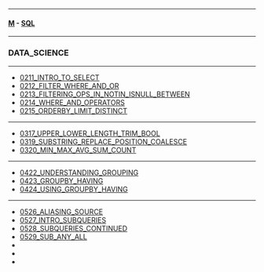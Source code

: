 
---

#### [M](https://github.com/ttltrk/TTT/blob/master/menu.md) - [SQL](https://github.com/ttltrk/TTT/blob/master/SQL/SQL.md)

---

### DATA_SCIENCE

---

* [0211_INTRO_TO_SELECT](https://github.com/ttltrk/TTT/blob/master/SQL/DS/0211_INTRO_TO_SELECT/0211_INTRO_TO_SELECT.md)
* [0212_FILTER_WHERE_AND_OR](https://github.com/ttltrk/TTT/blob/master/SQL/DS/0212_FILTER_WHERE_AND_OR/0212_FILTER_WHERE_AND_OR.md)
* [0213_FILTERING_OPS_IN_NOTIN_ISNULL_BETWEEN](https://github.com/ttltrk/TTT/blob/master/SQL/DS/0213_FILTERING_OPS_IN_NOTIN_ISNULL_BETWEEN/0213_FILTERING_OPS_IN_NOTIN_ISNULL_BETWEEN.md)
* [0214_WHERE_AND_OPERATORS](https://github.com/ttltrk/TTT/blob/master/SQL/DS/0214_WHERE_AND_OPERATORS/0214_WHERE_AND_OPERATORS.md)
* [0215_ORDERBY_LIMIT_DISTINCT](https://github.com/ttltrk/TTT/blob/master/SQL/DS/0215_ORDERBY_LIMIT_DISTINCT/0215_ORDERBY_LIMIT_DISTINCT.md)

---

* [0317_UPPER_LOWER_LENGTH_TRIM_BOOL](https://github.com/ttltrk/TTT/blob/master/SQL/DS/0317_UPPER_LOWER_LENGTH_TRIM_BOOL/0317_UPPER_LOWER_LENGTH_TRIM_BOOL.md)
* [0319_SUBSTRING_REPLACE_POSITION_COALESCE](https://github.com/ttltrk/TTT/blob/master/SQL/DS/0319_SUBSTRING_REPLACE_POSITION_COALESCE/0319_SUBSTRING_REPLACE_POSITION_COALESCE.md)
* [0320_MIN_MAX_AVG_SUM_COUNT](https://github.com/ttltrk/TTT/blob/master/SQL/DS/0320_MIN_MAX_AVG_SUM_COUNT/0320_MIN_MAX_AVG_SUM_COUNT.md)

---

* [0422_UNDERSTANDING_GROUPING](https://github.com/ttltrk/TTT/blob/master/SQL/DS/0422_UNDERSTANDING_GROUPING/0422_UNDERSTANDING_GROUPING.md)
* [0423_GROUPBY_HAVING](https://github.com/ttltrk/TTT/blob/master/SQL/DS/0423_GROUPBY_HAVING/0423_GROUPBY_HAVING.md)
* [0424_USING_GROUPBY_HAVING](https://github.com/ttltrk/TTT/blob/master/SQL/DS/0424_USING_GROUPBY_HAVING/0424_USING_GROUPBY_HAVING.md)

---

* [0526_ALIASING_SOURCE](https://github.com/ttltrk/TTT/blob/master/SQL/DS/0526_ALIASING_SOURCE/0526_ALIASING_SOURCE.md)
* [0527_INTRO_SUBQUERIES](https://github.com/ttltrk/TTT/blob/master/SQL/DS/0527_INTRO_SUBQUERIES/0527_INTRO_SUBQUERIES.md)
* [0528_SUBQUERIES_CONTINUED](https://github.com/ttltrk/TTT/blob/master/SQL/DS/0528_SUBQUERIES_CONTINUED/0528_SUBQUERIES_CONTINUED.md)
* [0529_SUB_ANY_ALL](https://github.com/ttltrk/TTT/blob/master/SQL/DS/0529_SUB_ANY_ALL/0529_SUB_ANY_ALL.md)
* []()
* []()
* []()
